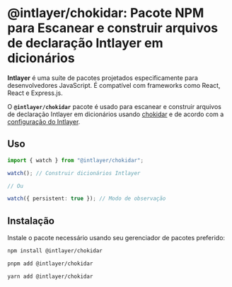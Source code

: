 # @intlayer/chokidar: Pacote NPM para Escanear e construir arquivos de declaração Intlayer em dicionários

**Intlayer** é uma suíte de pacotes projetados especificamente para desenvolvedores JavaScript. É compatível com frameworks como React, React e Express.js.

O **`@intlayer/chokidar`** pacote é usado para escanear e construir arquivos de declaração Intlayer em dicionários usando [chokidar](https://github.com/paulmillr/chokidar) e de acordo com a [configuração do Intlayer](https://github.com/aymericzip/intlayer/blob/main/docs/pt/configuration.md).

## Uso

```ts
import { watch } from "@intlayer/chokidar";

watch(); // Construir dicionários Intlayer

// Ou

watch({ persistent: true }); // Modo de observação
```

## Instalação

Instale o pacote necessário usando seu gerenciador de pacotes preferido:

```bash packageManager="npm"
npm install @intlayer/chokidar
```

```bash packageManager="pnpm"
pnpm add @intlayer/chokidar
```

```bash packageManager="yarn"
yarn add @intlayer/chokidar
```

